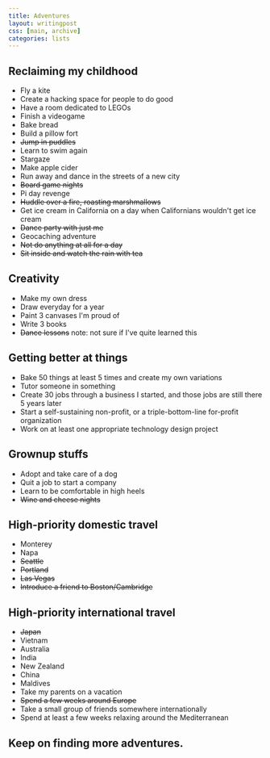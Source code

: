 ```yaml
---
title: Adventures
layout: writingpost
css: [main, archive]
categories: lists
---
```


## Reclaiming my childhood
- Fly a kite
- Create a hacking space for people to do good
- Have a room dedicated to LEGOs
- Finish a videogame
- Bake bread
- Build a pillow fort
- <del>Jump in puddles</del>
- Learn to swim again
- Stargaze
- Make apple cider
- Run away and dance in the streets of a new city
- <del>Board game nights</del> 
- Pi day revenge
- <del>Huddle over a fire, roasting marshmallows</del>
- Get ice cream in California on a day when Californians wouldn't get ice cream
- <del>Dance party with just me</del>
- Geocaching adventure
- <del>Not do anything at all for a day</del>
- <del>Sit inside and watch the rain with tea</del>

## Creativity
- Make my own dress
- Draw everyday for a year
- Paint 3 canvases I'm proud of
- Write 3 books
- <del>Dance lessons</del> note: not sure if I've quite learned this

## Getting better at things
- Bake 50 things at least 5 times and create my own variations
- Tutor someone in something
- Create 30 jobs through a business I started, and those jobs are still there 5 years later
- Start a self-sustaining non-profit, or a triple-bottom-line for-profit organization
- Work on at least one appropriate technology design project

## Grownup stuffs
- Adopt and take care of a dog
- Quit a job to start a company
- Learn to be comfortable in high heels
- <del>Wine and cheese nights</del>

## High-priority domestic travel
- Monterey
- Napa
- <del>Seattle</del>
- <del>Portland</del>
- <del>Las Vegas</del>
- <del>Introduce a friend to Boston/Cambridge</del>

## High-priority international travel
- <del>Japan</del>
- Vietnam
- Australia
- India
- New Zealand
- China
- Maldives
- Take my parents on a vacation
- <del>Spend a few weeks around Europe</del>
- Take a small group of friends somewhere internationally
- Spend at least a few weeks relaxing around the Mediterranean

## Keep on finding more adventures.